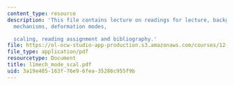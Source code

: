 ```yaml
---
content_type: resource
description: 'This file contains lecture on readings for lecture, background, deformation
  mechanisms, deformation modes,

  scaling, reading assignment and bibliography.'
file: https://ol-ocw-studio-app-production.s3.amazonaws.com/courses/12-524-mechanical-properties-of-rocks-fall-2005/3a19e485163f76e96fea35286c955f9b_l1mech_mode_scal.pdf
file_type: application/pdf
resourcetype: Document
title: l1mech_mode_scal.pdf
uid: 3a19e485-163f-76e9-6fea-35286c955f9b
---
```

